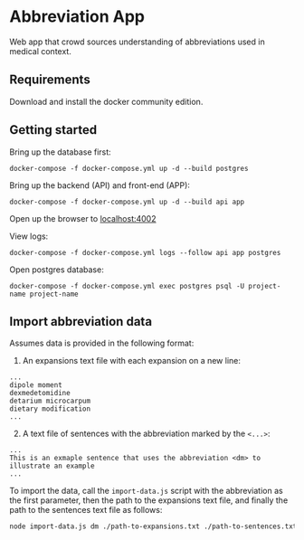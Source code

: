 # Abbreviation App

Web app that crowd sources understanding of abbreviations used in medical context.

## Requirements

Download and install the docker community edition.

## Getting started

Bring up the database first:
```
docker-compose -f docker-compose.yml up -d --build postgres
```

Bring up the backend (API) and front-end (APP):
```
docker-compose -f docker-compose.yml up -d --build api app
```

Open up the browser to [localhost:4002](http://localhost:4002/)

View logs:
```
docker-compose -f docker-compose.yml logs --follow api app postgres
```

Open postgres database:
```
docker-compose -f docker-compose.yml exec postgres psql -U project-name project-name
```

## Import abbreviation data

Assumes data is provided in the following format:
1. An expansions text file with each expansion on a new line:
```
...
dipole moment
dexmedetomidine
detarium microcarpum
dietary modification
...
```
2. A text file of sentences with the abbreviation marked by the `<...>`:
```
...
This is an exmaple sentence that uses the abbreviation <dm> to illustrate an example
...
```

To import the data, call the `import-data.js` script with the abbreviation as the first parameter, then the path to the expansions text file, and finally the path to the sentences text file as follows:
```bash
node import-data.js dm ./path-to-expansions.txt ./path-to-sentences.txt
```
